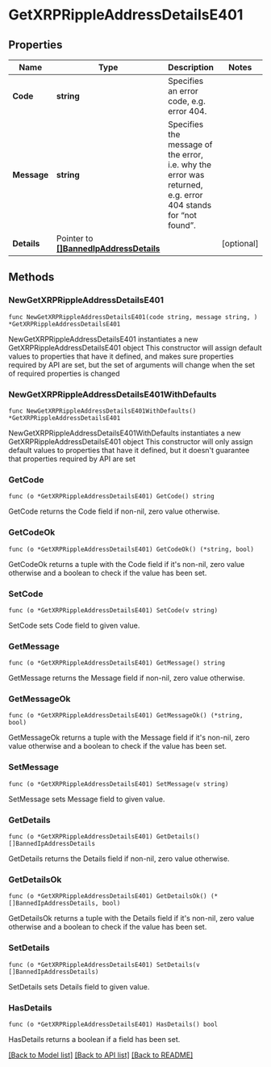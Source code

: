 # GetXRPRippleAddressDetailsE401

## Properties

Name | Type | Description | Notes
------------ | ------------- | ------------- | -------------
**Code** | **string** | Specifies an error code, e.g. error 404. | 
**Message** | **string** | Specifies the message of the error, i.e. why the error was returned, e.g. error 404 stands for “not found”. | 
**Details** | Pointer to [**[]BannedIpAddressDetails**](BannedIpAddressDetails.md) |  | [optional] 

## Methods

### NewGetXRPRippleAddressDetailsE401

`func NewGetXRPRippleAddressDetailsE401(code string, message string, ) *GetXRPRippleAddressDetailsE401`

NewGetXRPRippleAddressDetailsE401 instantiates a new GetXRPRippleAddressDetailsE401 object
This constructor will assign default values to properties that have it defined,
and makes sure properties required by API are set, but the set of arguments
will change when the set of required properties is changed

### NewGetXRPRippleAddressDetailsE401WithDefaults

`func NewGetXRPRippleAddressDetailsE401WithDefaults() *GetXRPRippleAddressDetailsE401`

NewGetXRPRippleAddressDetailsE401WithDefaults instantiates a new GetXRPRippleAddressDetailsE401 object
This constructor will only assign default values to properties that have it defined,
but it doesn't guarantee that properties required by API are set

### GetCode

`func (o *GetXRPRippleAddressDetailsE401) GetCode() string`

GetCode returns the Code field if non-nil, zero value otherwise.

### GetCodeOk

`func (o *GetXRPRippleAddressDetailsE401) GetCodeOk() (*string, bool)`

GetCodeOk returns a tuple with the Code field if it's non-nil, zero value otherwise
and a boolean to check if the value has been set.

### SetCode

`func (o *GetXRPRippleAddressDetailsE401) SetCode(v string)`

SetCode sets Code field to given value.


### GetMessage

`func (o *GetXRPRippleAddressDetailsE401) GetMessage() string`

GetMessage returns the Message field if non-nil, zero value otherwise.

### GetMessageOk

`func (o *GetXRPRippleAddressDetailsE401) GetMessageOk() (*string, bool)`

GetMessageOk returns a tuple with the Message field if it's non-nil, zero value otherwise
and a boolean to check if the value has been set.

### SetMessage

`func (o *GetXRPRippleAddressDetailsE401) SetMessage(v string)`

SetMessage sets Message field to given value.


### GetDetails

`func (o *GetXRPRippleAddressDetailsE401) GetDetails() []BannedIpAddressDetails`

GetDetails returns the Details field if non-nil, zero value otherwise.

### GetDetailsOk

`func (o *GetXRPRippleAddressDetailsE401) GetDetailsOk() (*[]BannedIpAddressDetails, bool)`

GetDetailsOk returns a tuple with the Details field if it's non-nil, zero value otherwise
and a boolean to check if the value has been set.

### SetDetails

`func (o *GetXRPRippleAddressDetailsE401) SetDetails(v []BannedIpAddressDetails)`

SetDetails sets Details field to given value.

### HasDetails

`func (o *GetXRPRippleAddressDetailsE401) HasDetails() bool`

HasDetails returns a boolean if a field has been set.


[[Back to Model list]](../README.md#documentation-for-models) [[Back to API list]](../README.md#documentation-for-api-endpoints) [[Back to README]](../README.md)


